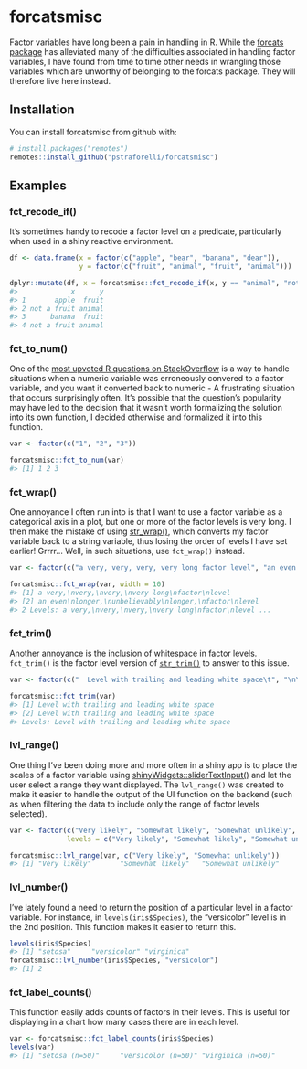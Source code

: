 
# forcatsmisc

Factor variables have long been a pain in handling in R. While the
[forcats package](http://forcats.tidyverse.org/reference/index.html) has
alleviated many of the difficulties associated in handling factor
variables, I have found from time to time other needs in wrangling those
variables which are unworthy of belonging to the forcats package. They
will therefore live here instead.

## Installation

You can install forcatsmisc from github with:

``` r
# install.packages("remotes")
remotes::install_github("pstraforelli/forcatsmisc")
```

## Examples

### fct_recode_if()

It’s sometimes handy to recode a factor level on a predicate,
particularly when used in a shiny reactive environment.

``` r
df <- data.frame(x = factor(c("apple", "bear", "banana", "dear")),
                 y = factor(c("fruit", "animal", "fruit", "animal")))

dplyr::mutate(df, x = forcatsmisc::fct_recode_if(x, y == "animal", "not a fruit"))
#>             x      y
#> 1       apple  fruit
#> 2 not a fruit animal
#> 3      banana  fruit
#> 4 not a fruit animal
```

### fct_to_num()

One of the [most upvoted R questions on
StackOverflow](https://stackoverflow.com/questions/3418128/how-to-convert-a-factor-to-integer-numeric-without-loss-of-information)
is a way to handle situations when a numeric variable was erroneously
convered to a factor variable, and you want it converted back to
numeric - A frustrating situation that occurs surprisingly often. It’s
possible that the question’s popularity may have led to the decision
that it wasn’t worth formalizing the solution into its own function, I
decided otherwise and formalized it into this function.

``` r
var <- factor(c("1", "2", "3"))

forcatsmisc::fct_to_num(var)
#> [1] 1 2 3
```

### fct_wrap()

One annoyance I often run into is that I want to use a factor variable
as a categorical axis in a plot, but one or more of the factor levels is
very long. I then make the mistake of using
[str_wrap()](https://stringr.tidyverse.org/reference/str_wrap.html),
which converts my factor variable back to a string variable, thus losing
the order of levels I have set earlier! Grrrr… Well, in such situations,
use `fct_wrap()` instead.

``` r
var <- factor(c("a very, very, very, very long factor level", "an even longer, unbelievably longer, factor level"))

forcatsmisc::fct_wrap(var, width = 10)
#> [1] a very,\nvery,\nvery,\nvery long\nfactor\nlevel       
#> [2] an even\nlonger,\nunbelievably\nlonger,\nfactor\nlevel
#> 2 Levels: a very,\nvery,\nvery,\nvery long\nfactor\nlevel ...
```

### fct_trim()

Another annoyance is the inclusion of whitespace in factor levels.
`fct_trim()` is the factor level version of
[`str_trim()`](https://stringr.tidyverse.org/reference/str_trim.html) to
answer to this issue.

``` r
var <- factor(c("  Level with trailing and leading white space\t", "\n\nLevel with trailing and leading white space\n\n"))

forcatsmisc::fct_trim(var)
#> [1] Level with trailing and leading white space
#> [2] Level with trailing and leading white space
#> Levels: Level with trailing and leading white space
```

### lvl_range()

One thing I’ve been doing more and more often in a shiny app is to place
the scales of a factor variable using
[shinyWidgets::sliderTextInput()](https://github.com/dreamRs/shinyWidgets#slider-text)
and let the user select a range they want displayed. The `lvl_range()`
was created to make it easier to handle the output of the UI function on
the backend (such as when filtering the data to include only the range
of factor levels selected).

``` r
var <- factor(c("Very likely", "Somewhat likely", "Somewhat unlikely", "Very unlikely"), 
              levels = c("Very likely", "Somewhat likely", "Somewhat unlikely", "Very unlikely"))

forcatsmisc::lvl_range(var, c("Very likely", "Somewhat unlikely"))
#> [1] "Very likely"       "Somewhat likely"   "Somewhat unlikely"
```

### lvl_number()

I’ve lately found a need to return the position of a particular level in
a factor variable. For instance, in `levels(iris$Species)`, the
“versicolor” level is in the 2nd position. This function makes it easier
to return this.

``` r
levels(iris$Species)
#> [1] "setosa"     "versicolor" "virginica"
forcatsmisc::lvl_number(iris$Species, "versicolor")
#> [1] 2
```

### fct_label_counts()

This function easily adds counts of factors in their levels. This is
useful for displaying in a chart how many cases there are in each level.

``` r
var <- forcatsmisc::fct_label_counts(iris$Species)
levels(var)
#> [1] "setosa (n=50)"     "versicolor (n=50)" "virginica (n=50)"
```
